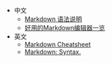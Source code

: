 * 中文
	* [Markdown 语法说明](http://wowubuntu.com/markdown/)
	* [好用的Markdown编辑器一览](http://www.williamlong.info/archives/4319.html)
* 英文
	* [Markdown Cheatsheet](https://github.com/adam-p/markdown-here/wiki/Markdown-Cheatsheet)
	* [Markdown: Syntax.](http://daringfireball.net/projects/markdown/syntax)
